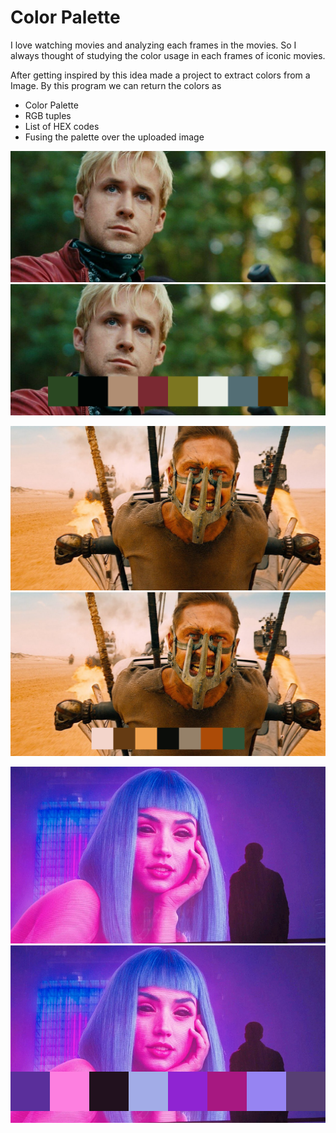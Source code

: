 
# Color Palette
I love watching movies and analyzing each frames in the movies. So I always thought of studying the color usage in each frames of iconic movies.

After getting inspired by this idea made a project to extract colors from a Image.
By this program we can return the colors as



- Color Palette
- RGB tuples
- List of HEX codes
- Fusing the palette over the uploaded image


![App Screenshot](https://github.com/arjunan-k/Color_Palette/blob/master/images/ryan.jpg?raw=true)
![App Screenshot](https://github.com/arjunan-k/Color_Palette/blob/master/images/final%20(4).png?raw=true)

![App Screeshot](https://github.com/arjunan-k/Color_Palette/blob/master/images/madmax.jpeg?raw=true)
![App Screeshot](https://github.com/arjunan-k/Color_Palette/blob/master/images/final%20(1).png?raw=true)

![App Screeshot](https://github.com/arjunan-k/Color_Palette/blob/master/images/bladerunner.jpg?raw=true)
![App Screeshot](https://github.com/arjunan-k/Color_Palette/blob/master/images/final%20(2).png?raw=true)
